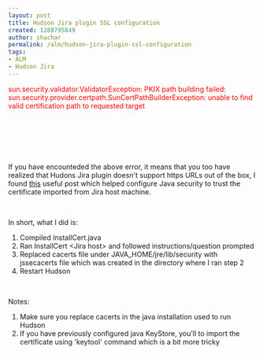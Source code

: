 ```yaml
---
layout: post
title: Hudson Jira plugin SSL configuration
created: 1288795849
author: shachar
permalink: /alm/hudson-jira-plugin-ssl-configuration
tags:
- ALM
- Hudson Jira
---
```

<p><span style="color: #ff0000">sun.security.validator.ValidatorException: PKIX path building failed: sun.security.provider.certpath.SunCertPathBuilderException: unable to find valid certification path to requested target&nbsp;</span></p>
<p>&nbsp;</p>
<!--break-->
<p>&nbsp;</p>
<p>&nbsp;</p>
<p>If you have encounteded the above error, it means that you too have realized that Hudons Jira plugin doesn't&nbsp;support https URLs out of the box, I found <a href="http://blogs.sun.com/andreas/entry/no_more_unable_to_find">this</a>&nbsp;useful post which helped configure Java security to trust the certificate imported from Jira host machine.</p>
<p>&nbsp;</p>
<p>In short, what I did is:</p>
<ol>
    <li>Compiled InstallCert.java</li>
    <li>Ran InstallCert &lt;Jira host&gt; and followed instructions/question prompted</li>
    <li>Replaced cacerts file under JAVA_HOME/jre/lib/security with jssecacerts file which was created in the directory where I ran step 2</li>
    <li>Restart Hudson</li>
</ol>
<p>&nbsp;</p>
<p>Notes:</p>
<ol>
    <li>Make sure you replace cacerts&nbsp;in the java installation used to run Hudson</li>
    <li>If you have previously configured java KeyStore, you'll to import the certificate using 'keytool' command which is a bit more tricky</li>
</ol>
